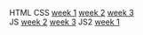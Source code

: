 HTML CSS
<a href="https://marianashy.github.io/HTML-CSS/week01/">week 1</a>
<a href="https://marianashy.github.io/HTML-CSS/week02/">week 2</a>
<a href="https://marianashy.github.io/HTML-CSS/week03/">week 3</a>
<br>
JS
<a href="https://marianashy.github.io/js/week02/">week 2</a>
<a href="https://marianashy.github.io/js/week03/">week 3</a>
JS2
<a href="https://marianashy.github.io/js/week01/">week 1</a>
